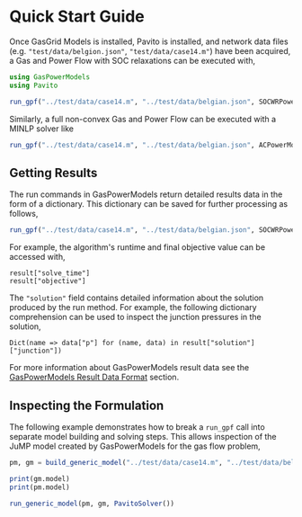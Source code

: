 # Quick Start Guide

Once GasGrid Models is installed, Pavito is installed, and network data files (e.g. `"test/data/belgion.json"`, `"test/data/case14.m"`) have been acquired, a Gas and Power Flow with SOC relaxations can be executed with,

```julia
using GasPowerModels
using Pavito

run_gpf("../test/data/case14.m", "../test/data/belgian.json", SOCWRPowerModel, MISOCPGasModel, PavitoSolver())
```

Similarly, a full non-convex Gas and Power Flow can be executed with a MINLP solver like

```julia
run_gpf("../test/data/case14.m", "../test/data/belgian.json", ACPowerModel, MINLPGasModel, PavitoSolver())
```


## Getting Results

The run commands in GasPowerModels return detailed results data in the form of a dictionary.
This dictionary can be saved for further processing as follows,

```julia
run_gpf("../test/data/case14.m", "../test/data/belgian.json", SOCWRPowerModel, MISOCPGasModel, PavitoSolver())
```

For example, the algorithm's runtime and final objective value can be accessed with,

```
result["solve_time"]
result["objective"]
```

The `"solution"` field contains detailed information about the solution produced by the run method.
For example, the following dictionary comprehension can be used to inspect the junction pressures in the solution,

```
Dict(name => data["p"] for (name, data) in result["solution"]["junction"])
```

For more information about GasPowerModels result data see the [GasPowerModels Result Data Format](@ref) section.


## Inspecting the Formulation
The following example demonstrates how to break a `run_gpf` call into separate model building and solving steps.  This allows inspection of the JuMP model created by GasPowerModels for the gas flow problem,

```julia
pm, gm = build_generic_model("../test/data/case14.m", "../test/data/belgian.json", SOCWRPowerModel, MISOCPGasModel, GasPowerModels.post_gpf)

print(gm.model)
print(pm.model)

run_generic_model(pm, gm, PavitoSolver())
```
